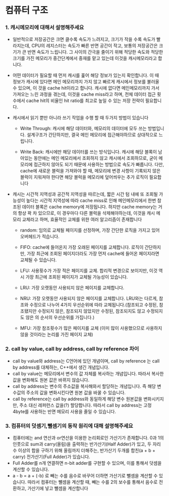 # 컴퓨터 구조





### 1. 캐시메모리에 대해서 설명해주세요



- 일반적으로 저장공간은 크면 클수록 속도가 느려지고, 크기가 작을 수록 속도가 빨라지는데, CPU의 레지스터는 속도가 빠른 반면 공간이 작고, 보통의 저장공간은 크기가 큰 반면 속도가 느립니다. 그 사이의 간극을 줄이기 위해 적당한 속도와 적당한 크기를 가진 메모리가 중간단계에서 중재를 맡고 있는데 이것을 캐시메모리라고 합니다.

- 어떤 데이터가 필요할 때 먼저 캐시를 훑어 해당 정보가 있는지 확인합니다. 이 때 정보가 캐시에 있다면 메인 메모리까지 가지 않고 빠르게 캐시에서 정보를 불러올 수 있으며, 이 것을 cache hit이라고 합니다. 캐시에 없다면 메인메모리까지 가서 가져오는 느린 과정을 겪는데, 이것을 cache miss라고 하며, 전체 데이터 접근 횟수에서 cache hit의 비율인 hit ratio를 최고로 높일 수 있는 저장 전략이 필요합니다.

- 캐시에서 읽기 뿐만 아니라 쓰기 작업을 수행 할 때 두가지 방법이 있습니다

  - Write Through: 캐시에 해당 데이터와, 메모리의 데이터에 모두 쓰는 방법입니다. 설계구조가 간단하지만, 결국 메인 메모리에 접근해야하므로 상대적으로 느립니다.

  - Write Back: 캐시에만 해당 데이터를 쓰는 방식입니다. 캐시에 해당 블록이 남아있는 동안에는 메인 메모리에서 조회하지 않고 캐시에서 조회하므로, 굳이 메모리에 접근하지 않아도 되기 때문에 사용하는 방법으로 속도가 빠릅니다. 다만, cache에 새로운 블럭을 가져와야 할 때, 메모리에 변경 사항이 기록되지 않은블럭이 지워져야 한다면 해당 블럭을 메모리에 덮어씌우는 추가 로직이 필요합니다

- 캐시는 시간적 지역성과 공간적 지역성을 따르는데, 짧은 시간 텀 내에 또 조회될 가능성이 높다는 시간적 지역성에 따라 cache miss로 인해 메인메모리에서 한번 참조된 데이터 블록은 cache memory에 저장됩니다. 하지만 cache memory는 거의 항상 꽉 차 있으므로, 이 경우마다 다른 블럭을 삭제해야하는데, 이것을 캐시 메모리 교체라고 하며, 효율적인 교체를 위한 여러 알고리즘이 존재합니다

  - random: 임의로 교체될 페이지를 선정하며, 가장 간단한 로직을 가지고 있어 오버헤드가 적습니다.
  - FIFO: cache에 들어온지 가장 오래된 페이지를 교체합니다. 로직이 간단하지만, 가장 최근에 조회된 페이지더라도 가장 먼저 cache에 들어온 페이지라면 교체될 수 있습니다.
  - LFU: 사용횟수가 가장 적은 페이지를 교체. 합리적 변경으로 보이지만, 이것 역시 가장 최근에 조회된 페이지가 교체될 가능성이 있습니다.
  - LRU: 가장 오랫동안 사용되지 않은 페이지를 교체합니다.
  - NRU: 가장 오랫동안 사용되지 않은 페이지를 교체합니다. LRU와는 다르게, 참조와 수정으로 나누어 4가지 우선순위에 따라 교체됩니다.(참조되고 수정된, 참조됐지만 수정되지 않은, 참조되지 않았지만 수정된, 참조되지도 않고 수정되지도 않은 의 순서의 우선순위를 가집니다.)

  - MFU: 가장 참조횟수가 많은 페이지를 교체 (이미 많이 사용했으므로 사용하지 않을 것이라는 논리를 가진 페이지 교체)





### 2. call by value, call by address, call by reference 차이

- call by value와 address는 C언어에 있던 개념이며, call by reference 는 call by address를 대체하는, C++에서 생긴 개념입니다.
- call by value는 메모리에서 변수의 값 자체를 복사하는 개념입니다. 따라서 복사한 값을 변화해도 원본 값은 바뀌지 않습니다.
- call by address는 변수의 주소값을 복사해와서 할당하는 개념입니다. 즉 해당 변수값의 주소의 값을 변화시킨다면 원본 값을 바꿀 수 있습니다.
- call by reference는 call by address와 동일하게 해당 변수 원본값을 변화시키지만, 주소 대신 레퍼런스 값을(?) 할당합니다. 따라서 call by address는 고정 4byte를 사용하는 반면 메모리 사용을 줄일 수 있습니다.





### 3. 컴퓨터의 덧셈기,뺄셈기의 동작 원리에 대해 설명해주세요

- 컴퓨터에는 and 연산과 or연산을 이용한 논리회로인 가산기가 존재합니다. 0과 1의 인풋으로 sum과 carry(올림)을 출력하는 반가산기(Half Adder)가 있고, 두 자리 수 이상의 합을 구하기 위해 올림까지 더해주는, 반가산기 두개를 합친(a + b + carry) 전가산기(Full Adder)가 있습니다.
- Full Adder를 n개 연결하면 n-bit adder를 구현할 수 있으며, 이를 통해서 덧셈을 계산할 수 있습니다.
- a - b = a + (-b) 로 빼는 수를 음수로 바꾸어 더하면 가산기로 뺄셈을 계산할 수 있습니다. 따라서 컴퓨터는 뺄셈을 계산할 때, 빼는 수를 2의 보수를 통해서 음수로 전환하고, 가산기에 넣고 뺄셈을 계산합니다



